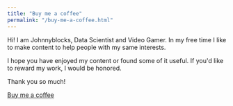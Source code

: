 ```yaml
---
title: "Buy me a coffee"
permalink: "/buy-me-a-coffee.html"
---
```


Hi! I am Johnnyblocks, Data Scientist and Video Gamer. In my free time I like to make content to help people with my same interests.

I hope you have enjoyed my content or found some of it useful.  If you'd like to reward my work, I would be honored. 

Thank you so much!

<a class="btn btn-danger" href="https://www.buymeacoffee.com/JohnnyBlocks">Buy me a coffee</a>
